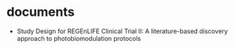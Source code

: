# documents

- Study Design for REGEnLIFE Clinical Trial II: A literature-based discovery approach to photobiomodulation protocols
